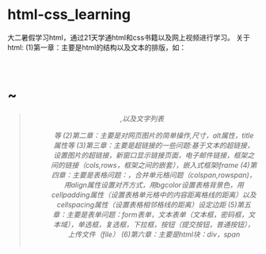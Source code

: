 # html-css_learning
大二暑假学习html，通过21天学通html和css书籍以及网上视频进行学习。
关于html:
(1)第一章：主要是html的结构以及文本的排版，如：<p><br><h1>~<h6><center><blockquote>,以及文字列表<ul><ol>等
(2)第二章：主要是对网页图片的简单操作,尺寸，alt属性，title属性等
(3)第三章：主要是超链接的一些问题:基于文本的超链接，设置图片的超链接，新窗口显示链接页面，电子邮件链接，框架之间的链接（cols,rows，框架之间的嵌套），嵌入式框架iframe
(4)第四章：主要是表格问题：<table>，合并单元格问题（colspan,rowspan)，用align属性设置对齐方式，用bgcolor设置表格背景色，用cellpadding属性（设置表格单元格中的内容距离格线的距离）以及cellspacing属性（设置表格相邻格线的距离）设定边距
(5)第五章：主要是表单问题：form表单，文本表单（文本框，密码框，文本域），单选框，复选框，下拉框，按钮（提交按钮，普通按钮），上传文件（file）
(6)第六章：主要是html块：div，span


